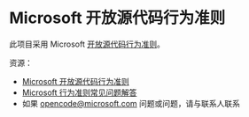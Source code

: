 # <a name="microsoft-open-source-code-of-conduct"></a>Microsoft 开放源代码行为准则  

此项目采用 Microsoft [开放源代码行为准则](https://opensource.microsoft.com/codeofconduct)。  

资源：  

*   [Microsoft 开放源代码行为准则](https://opensource.microsoft.com/codeofconduct)  
*   [Microsoft 行为准则常见问题解答](https://opensource.microsoft.com/codeofconduct/faq)  
*   如果 [opencode@microsoft.com](mailto:opencode@microsoft.com) 问题或问题，请与联系人联系  
